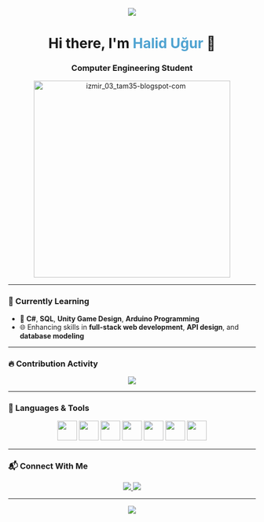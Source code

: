 <p align="center">
  <img src="https://capsule-render.vercel.app/api?type=waving&color=gradient&height=60&section=header"/>
</p>

<h1 align="center">Hi there, I'm <span style="color:#4fa3d1;">Halid Uğur</span> 👋</h1>
<h3 align="center">Computer Engineering Student </h3>

<p align="center">
  <img src="https://github.com/user-attachments/assets/a845758d-a0e6-42ef-8e58-f84cac91089c" alt="izmir_03_tam35-blogspot-com" width="400"/>
</p>

---

### 🌱 Currently Learning

- 💬 **C#**, **SQL**, **Unity Game Design**, **Arduino Programming**  
- 🌐 Enhancing skills in **full-stack web development**, **API design**, and **database modeling**

---

### 🔥 Contribution Activity

<p align="center">
  <img src="https://github-readme-activity-graph.vercel.app/graph?username=halidugur&theme=react-dark" />
</p>

---

### 🧰 Languages & Tools

<p align="center">
  <img src="https://cdn.jsdelivr.net/gh/devicons/devicon/icons/cplusplus/cplusplus-original.svg" width="40" />
  <img src="https://cdn.jsdelivr.net/gh/devicons/devicon/icons/csharp/csharp-original.svg" width="40" />
  <img src="https://cdn.jsdelivr.net/gh/devicons/devicon/icons/html5/html5-original.svg" width="40" />
  <img src="https://cdn.jsdelivr.net/gh/devicons/devicon/icons/css3/css3-original.svg" width="40" />
  <img src="https://cdn.jsdelivr.net/gh/devicons/devicon/icons/javascript/javascript-original.svg" width="40" />
  <img src="https://cdn.jsdelivr.net/gh/devicons/devicon/icons/postgresql/postgresql-original.svg" width="40" />
  <img src="https://cdn.jsdelivr.net/gh/devicons/devicon/icons/arduino/arduino-original.svg" width="40" />
</p>

---

### 📬 Connect With Me

<p align="center">
  <a href="mailto:halidugur0390@gmail.com">
    <img src="https://img.shields.io/badge/Email-D14836?style=for-the-badge&logo=gmail&logoColor=white"/>
  </a>
  <a href="https://www.linkedin.com/in/halid-u%C4%9Fur-7a688030a" target="_blank">
    <img src="https://img.shields.io/badge/LinkedIn-0077B5?style=for-the-badge&logo=linkedin&logoColor=white"/>
  </a>
</p>

---

<p align="center">
  <img src="https://capsule-render.vercel.app/api?type=waving&color=gradient&height=60&section=footer"/>
</p>
